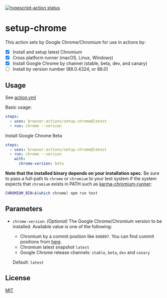 <p>
  <a href="https://github.com/browser-actions/setup-chrome/actions"><img alt="typescript-action status" src="https://github.com/browser-actions/setup-chrome/workflows/build-test/badge.svg"></a>
</p>

# setup-chrome

This action sets by Google Chrome/Chromium for use in actions by:

- [X] Install and setup latest Chromium
- [X] Cross platform runner (macOS, Linux, Windows)
- [X] Install Google Chrome by channel (stable, beta, dev, and canary)
- [ ] Install by version number (88.0.4324, or 88.0)

## Usage

See [action.yml](action.yml)

Basic usage:

```yaml
steps:
  - uses: browser-actions/setup-chrome@latest
  - run: chrome --version
```

Install Google Chrome Beta
```yaml
steps:
  - uses: browser-actions/setup-chrome@latest
  - run: chrome --version
    with:
      chrome-version: beta
```

**Note that the installed binary depends on your installation spec.**
Be sure to pass a full-path to `chrome` or `chromium` to your test system if
the system expects that `chromium` exists in PATH such as [karma-chromium-runner][]:

[karma-chromium-runner]: https://github.com/karma-runner/karma-chrome-launcher

```sh
CHROMIUM_BIN=$(which chrome) npm run test
```

## Parameters

- `chrome-version`: *(Optional)* The Google Chrome/Chromium version to be installed.  Available value is one of the following:
    - Chromium by a commit position like `848897`.  You can find commit positions from [here][snapshots].
    - Chromium latest snapshot `latest`
    - Google Chrome release channels: `stable`, `beta`, `dev` and `canary`

  Default: `latest`

[snapshots]: https://commondatastorage.googleapis.com/chromium-browser-snapshots/index.html

## License

[MIT](LICENSE)
